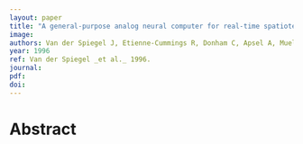 ```yaml
---
layout: paper
title: "A general-purpose analog neural computer for real-time spatiotemporal pattern analysis: visual motion estimation"
image:
authors: Van der Spiegel J, Etienne-Cummings R, Donham C, Apsel A, Mueller P, and Blackman D.
year: 1996
ref: Van der Spiegel _et al._ 1996.
journal:
pdf:
doi:
---
```


# Abstract
